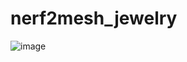 # nerf2mesh_jewelry
 
![image](https://github.com/shiny0510/nerf2mesh_jewelry/assets/85111065/14794988-218d-4ea7-8bb2-8a2e2e0ef771)
